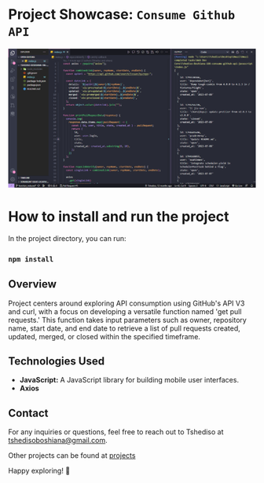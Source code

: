 # Project Showcase: `Consume Github API`

![Image demonstration](./images/github.png)


# How to install and run the project
In the project directory, you can run:
### `npm install` 

## Overview

Project centers around exploring API consumption using GitHub's API V3 and curl, with a focus on developing a versatile function named 'get pull requests.' This function takes input parameters such as owner, repository name, start date, and end date to retrieve a list of pull requests created, updated, merged, or closed within the specified timeframe. 
 
## Technologies Used

- **JavaScript:** A JavaScript library for building mobile user interfaces.
- **Axios** 

## Contact

For any inquiries or questions, feel free to reach out to Tshediso at [tshedisoboshiana@gmail.com](mailto:tshedisoboshiana@gmail.com).

Other projects can be found at [projects](https://projects-5584f.web.app/)

Happy exploring! 🚀